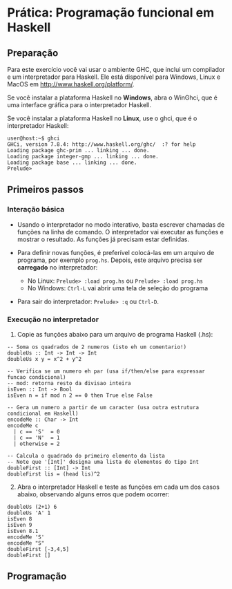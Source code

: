 # Prática: Programação funcional em Haskell

## Preparação

Para este exercício você vai usar o ambiente GHC, que inclui um compilador e um interpretador para Haskell. 
Ele está disponível para Windows, Linux e MacOS em http://www.haskell.org/platform/. 

Se você instalar a plataforma Haskell no **Windows**, abra o WinGhci, que é uma interface gráfica para o interpretador Haskell.

Se você instalar a plataforma Haskell no **Linux**, use o ghci, que é o interpretador Haskell:
```
user@host:~$ ghci
GHCi, version 7.8.4: http://www.haskell.org/ghc/  :? for help
Loading package ghc-prim ... linking ... done.
Loading package integer-gmp ... linking ... done.
Loading package base ... linking ... done.
Prelude> 
```

## Primeiros passos

### Interação básica

- Usando o interpretador no modo interativo, basta escrever chamadas de funções na linha de comando. 
O interpretador vai executar as funções e mostrar o resultado. As funções já precisam estar definidas.

- Para definir novas funções, é preferível colocá-las em um arquivo de programa, por exemplo `prog.hs`.
Depois, este arquivo precisa ser **carregado** no interpretador:
  - No Linux: `Prelude> :load prog.hs` ou `Prelude> :load prog.hs`
  - No Windows: `Ctrl-L` vai abrir uma tela de seleção do programa

- Para sair do interpretador: `Prelude> :q` ou `Ctrl-D`.

### Execução no interpretador

1. Copie as funções abaixo para um arquivo de programa Haskell (.hs):
```
-- Soma os quadrados de 2 numeros (isto eh um comentario!)
doubleUs :: Int -> Int -> Int   
doubleUs x y = x^2 + y^2
  
-- Verifica se um numero eh par (usa if/then/else para expressar funcao condicional)
-- mod: retorna resto da divisao inteira
isEven :: Int -> Bool
isEven n = if mod n 2 == 0 then True else False
  
-- Gera um numero a partir de um caracter (usa outra estrutura condicional em Haskell)
encodeMe :: Char -> Int
encodeMe c 
  | c == 'S'  = 0
  | c == 'N'  = 1
  | otherwise = 2
  
-- Calcula o quadrado do primeiro elemento da lista
-- Note que '[Int]' designa uma lista de elementos do tipo Int 
doubleFirst :: [Int] -> Int
doubleFirst lis = (head lis)^2
```
2. Abra o interpretador Haskell e teste as funções em cada um dos casos abaixo, observando alguns erros que podem ocorrer:
```
doubleUs (2+1) 6
doubleUs 'A' 1
isEven 8
isEven 9
isEven 8.1
encodeMe 'S'
encodeMe "S"
doubleFirst [-3,4,5]
doubleFirst []
```

## Programação

